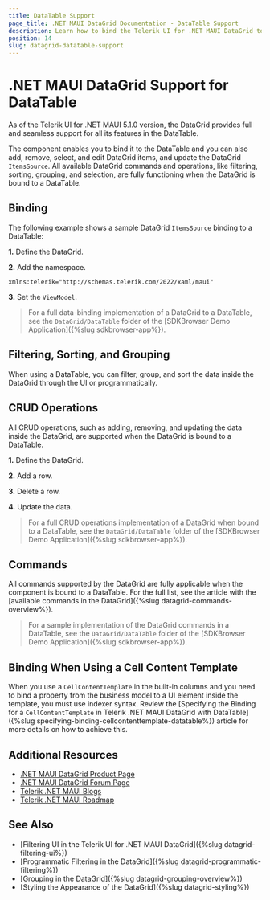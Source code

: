 ```yaml
---
title: DataTable Support
page_title: .NET MAUI DataGrid Documentation - DataTable Support
description: Learn how to bind the Telerik UI for .NET MAUI DataGrid to a DataTable and enable all available features such as filtering, sorting, grouping, CRUD operations, and commands.
position: 14
slug: datagrid-datatable-support
---
```


# .NET MAUI DataGrid Support for DataTable

As of the Telerik UI for .NET MAUI 5.1.0 version, the DataGrid provides full and seamless support for all its features in the DataTable.

The component enables you to bind it to the DataTable and you can also add, remove, select, and edit DataGrid items, and update the DataGrid `ItemsSource`. All available DataGrid commands and operations, like filtering, sorting, grouping, and selection, are fully functioning when the DataGrid is bound to a DataTable.

## Binding

The following example shows a sample DataGrid `ItemsSource` binding to a DataTable:

**1.** Define the DataGrid.

<snippet id='datagrid-datatable-binding'/>

**2.** Add the namespace.

```XAML
xmlns:telerik="http://schemas.telerik.com/2022/xaml/maui"
```

**3.** Set the `ViewModel`.

<snippet id='datagrid-datatable-viewmodel'/>

> For a full data-binding implementation of a DataGrid to a DataTable, see the `DataGrid/DataTable` folder of the [SDKBrowser Demo Application]({%slug sdkbrowser-app%}).

## Filtering, Sorting, and Grouping

When using a DataTable, you can filter, group, and sort the data inside the DataGrid through the UI or programmatically.

## CRUD Operations

All CRUD operations, such as adding, removing, and updating the data inside the DataGrid, are supported when the DataGrid is bound to a DataTable.

**1.** Define the DataGrid.

<snippet id='datagrid-datatable-crud'/>

**2.** Add a row.

<snippet id='datagrid-datatable-add-row'/>

 **3.** Delete a row.

<snippet id='datagrid-datatable-delete-data'/>

 **4.** Update the data.

<snippet id='datagrid-datatable-update-data'/>

> For a full CRUD operations implementation of a DataGrid when bound to a DataTable, see the `DataGrid/DataTable` folder of the [SDKBrowser Demo Application]({%slug sdkbrowser-app%}).

## Commands

All commands supported by the DataGrid are fully applicable when the component is bound to a DataTable. For the full list, see the article with the [available commands in the DataGrid]({%slug datagrid-commands-overview%}).

> For a sample implementation of the DataGrid commands in a DataTable, see the `DataGrid/DataTable` folder of the [SDKBrowser Demo Application]({%slug sdkbrowser-app%}).

## Binding When Using a Cell Content Template

When you use a `CellContentTemplate` in the built-in columns and you need to bind a property from the business model to a UI element inside the template, you must use indexer syntax. Review the [Specifying the Binding for a `CellContentTemplate` in Telerik .NET MAUI DataGrid with DataTable]({%slug specifying-binding-cellcontenttemplate-datatable%}) article for more details on how to achieve this.

## Additional Resources

- [.NET MAUI DataGrid Product Page](https://www.telerik.com/maui-ui/datagrid)
- [.NET MAUI DataGrid Forum Page](https://www.telerik.com/forums/maui?tagId=1801)
- [Telerik .NET MAUI Blogs](https://www.telerik.com/blogs/mobile-net-maui)
- [Telerik .NET MAUI Roadmap](https://www.telerik.com/support/whats-new/maui-ui/roadmap)

## See Also

- [Filtering UI in the Telerik UI for .NET MAUI DataGrid]({%slug datagrid-filtering-ui%})
- [Programmatic Filtering in the DataGrid]({%slug datagrid-programmatic-filtering%})
- [Grouping in the DataGrid]({%slug datagrid-grouping-overview%})
- [Styling the Appearance of the DataGrid]({%slug datagrid-styling%})
